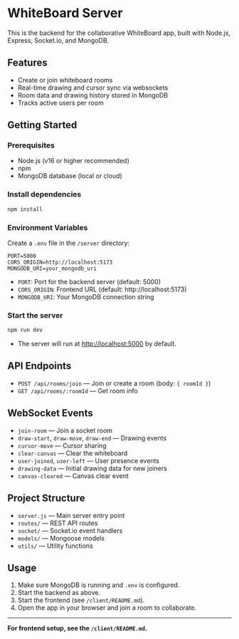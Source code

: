 # WhiteBoard Server

This is the backend for the collaborative WhiteBoard app, built with Node.js, Express, Socket.io, and MongoDB.

## Features
- Create or join whiteboard rooms
- Real-time drawing and cursor sync via websockets
- Room data and drawing history stored in MongoDB
- Tracks active users per room

## Getting Started

### Prerequisites
- Node.js (v16 or higher recommended)
- npm
- MongoDB database (local or cloud)

### Install dependencies
```bash
npm install
```

### Environment Variables
Create a `.env` file in the `/server` directory:
```
PORT=5000
CORS_ORIGIN=http://localhost:5173
MONGODB_URI=your_mongodb_uri
```
- `PORT`: Port for the backend server (default: 5000)
- `CORS_ORIGIN`: Frontend URL (default: http://localhost:5173)
- `MONGODB_URI`: Your MongoDB connection string

### Start the server
```bash
npm run dev
```
- The server will run at [http://localhost:5000](http://localhost:5000) by default.

## API Endpoints
- `POST /api/rooms/join` — Join or create a room (body: `{ roomId }`)
- `GET /api/rooms/:roomId` — Get room info

## WebSocket Events
- `join-room` — Join a socket room
- `draw-start`, `draw-move`, `draw-end` — Drawing events
- `cursor-move` — Cursor sharing
- `clear-canvas` — Clear the whiteboard
- `user-joined`, `user-left` — User presence events
- `drawing-data` — Initial drawing data for new joiners
- `canvas-cleared` — Canvas clear event

## Project Structure
- `server.js` — Main server entry point
- `routes/` — REST API routes
- `socket/` — Socket.io event handlers
- `models/` — Mongoose models
- `utils/` — Utility functions

## Usage
1. Make sure MongoDB is running and `.env` is configured.
2. Start the backend as above.
3. Start the frontend (see `/client/README.md`).
4. Open the app in your browser and join a room to collaborate.

---

**For frontend setup, see the `/client/README.md`.** 